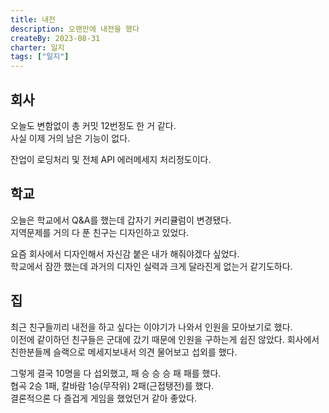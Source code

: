```yaml
---
title: 내전
description: 오랜만에 내전을 했다
createBy: 2023-08-31
charter: 일지
tags: ["일지"]
---
```


## 회사

오늘도 변함없이 총 커밋 12번정도 한 거 같다.  
사실 이제 거의 남은 기능이 없다.

잔업이 로딩처리 및 전체 API 에러메세지 처리정도이다.

## 학교

오늘은 학교에서 Q&A를 했는데 갑자기 커리큘럼이 변경됐다.  
지역문제를 거의 다 푼 친구는 디자인하고 있었다.

요즘 회사에서 디자인해서 자신감 붙은 내가 해줘야겠다 싶었다.  
학교에서 잠깐 했는데 과거의 디자인 실력과 크게 달라진게 없는거 같기도하다.

## 집

최근 친구들끼리 내전을 하고 싶다는 이야기가 나와서 인원을 모아보기로 했다.  
이전에 같이하던 친구들은 군대에 갔기 때문에 인원을 구하는게 쉽진 않았다.
회사에서 친한분들께 슬랙으로 메세지보내서 의견 물어보고 섭외를 했다.

그렇게 결국 10명을 다 섭외했고, 패 승 승 승 패 패를 했다.  
협곡 2승 1패, 칼바람 1승(무작위) 2패(근접탱전)를 했다.  
결론적으론 다 즐겁게 게임을 했었던거 같아 좋았다.
